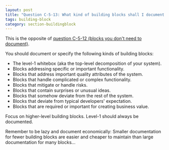 ```yaml
---
layout: post
title: "Question C-5-13: What kind of building blocks shall I document or specify?"
tags: building-block
category: section-buildingblock
---
```


This is the opposite of [question C-5-12 (blocks you don't need to document)](/questions/C-5-12).

You should document or specify the following kinds of building blocks:

* The level-1 whitebox (aka the top-level decomposition of your system).
* Blocks addressing specific or important functionality.
* Blocks that address important quality attributes of the system.
* Blocks that handle complicated or complex functionality.
* Blocks that mitigate or handle risks.
* Blocks that contain surprises or unusual ideas.
* Blocks that somehow deviate from the rest of the system.
* Blocks that deviate from typical developers' expectation.
* Blocks that are required or important for creating business value.

Focus on higher-level building blocks. Level-1 should always be documented.     

Remember to be lazy and document economically: Smaller documentation for fewer building blocks are easier and cheaper to maintain than large documentation for many blocks...
